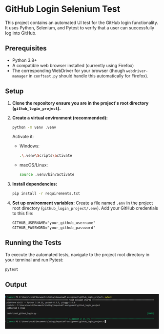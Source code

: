 # GitHub Login Selenium Test

This project contains an automated UI test for the GitHub login functionality. It uses Python, Selenium, and Pytest to verify that a user can successfully log into GitHub.

## Prerequisites

- Python 3.8+
- A compatible web browser installed (currently using Firefox)
- The corresponding WebDriver for your browser (though `webdriver-manager` in `conftest.py` should handle this automatically for Firefox).

## Setup

1.  **Clone the repository ensure you are in the project's root directory (`github_login_project`).**

2.  **Create a virtual environment (recommended):**

    ```bash
    python -m venv .venv
    ```

    Activate it:

    - Windows:
      ```bash
      .\.venv\Scripts\activate
      ```
    - macOS/Linux:
      ```bash
      source .venv/bin/activate
      ```

3.  **Install dependencies:**

    ```bash
    pip install -r requirements.txt
    ```

4.  **Set up environment variables:**
    Create a file named `.env` in the project root directory (`github_login_project/.env`).
    Add your GitHub credentials to this file:
    ```env
    GITHUB_USERNAME="your_github_username"
    GITHUB_PASSWORD="your_github_password"
    ```

## Running the Tests

To execute the automated tests, navigate to the project root directory in your terminal and run Pytest:

```bash
pytest
```

## Output

![](https://github.com/abhi245y/SequoiaAT-SDET-assignment/blob/main/github_login_project/output.png)
